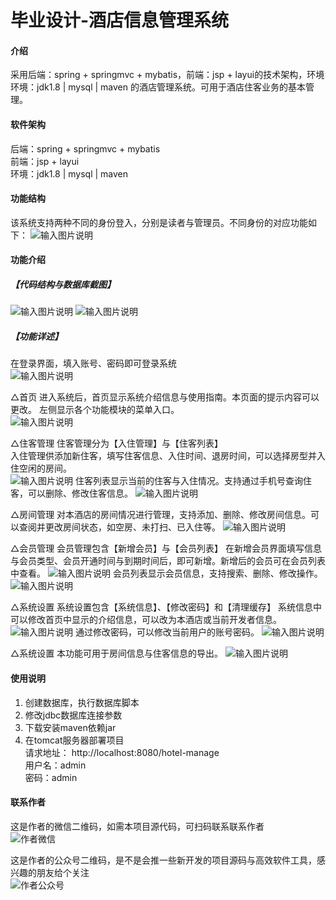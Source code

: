 # 毕业设计-酒店信息管理系统

#### 介绍
采用后端：spring + springmvc + mybatis，前端：jsp + layui的技术架构，环境环境：jdk1.8 | mysql | maven 的酒店管理系统。可用于酒店住客业务的基本管理。


#### 软件架构
后端：spring + springmvc + mybatis  
前端：jsp + layui  
环境：jdk1.8 | mysql | maven  

#### 功能结构
该系统支持两种不同的身份登入，分别是读者与管理员。不同身份的对应功能如下：
![输入图片说明](image.png)

#### 功能介绍
##### 【代码结构与数据库截图】
![输入图片说明](image1.png)
![输入图片说明](image2.png)

##### 【功能详述】 
在登录界面，填入账号、密码即可登录系统  
![输入图片说明](image3.png)


△首页
进入系统后，首页显示系统介绍信息与使用指南。本页面的提示内容可以更改。 
左侧显示各个功能模块的菜单入口。  
![输入图片说明](image4.png)


△住客管理
住客管理分为【入住管理】与【住客列表】  
入住管理供添加新住客，填写住客信息、入住时间、退房时间，可以选择房型并入住空闲的房间。  
![输入图片说明](image5.png)
住客列表显示当前的住客与入住情况。支持通过手机号查询住客，可以删除、修改住客信息。
![输入图片说明](image6.png)


△房间管理
对本酒店的房间情况进行管理，支持添加、删除、修改房间信息。可以查阅并更改房间状态，如空房、未打扫、已入住等。
![输入图片说明](image7.png)


△会员管理
会员管理包含【新增会员】与【会员列表】
在新增会员界面填写信息与会员类型、会员开通时间与到期时间后，即可新增。新增后的会员可在会员列表中查看。
![输入图片说明](image8.png)
会员列表显示会员信息，支持搜索、删除、修改操作。
![输入图片说明](image9.png)


△系统设置
系统设置包含【系统信息】、【修改密码】和【清理缓存】
系统信息中可以修改首页中显示的介绍信息，可以改为本酒店或当前开发者信息。
![输入图片说明](image10.png)
通过修改密码，可以修改当前用户的账号密码。
![输入图片说明](image11.png)


△系统设置
本功能可用于房间信息与住客信息的导出。
![输入图片说明](image12.png)

#### 使用说明
1. 创建数据库，执行数据库脚本
2. 修改jdbc数据库连接参数
3. 下载安装maven依赖jar
4. 在tomcat服务器部署项目  
    请求地址： http://localhost:8080/hotel-manage    
    用户名：admin  
    密码：admin  

#### 联系作者
这是作者的微信二维码，如需本项目源代码，可扫码联系联系作者  
![作者微信](xunmaw001.png)

这是作者的公众号二维码，是不是会推一些新开发的项目源码与高效软件工具，感兴趣的朋友给个关注  
![作者公众号](xunmaw%E5%85%AC%E4%BC%97%E5%8F%B7.png)
